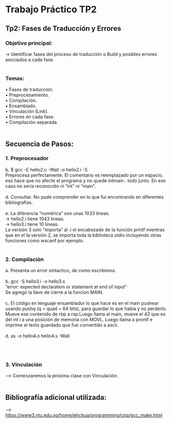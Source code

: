 # Trabajo Práctico TP2
## Tp2: Fases de Traducción y Errores

### Objetivo principal:
-> Identificar fases del proceso de traducción o Build y posibles errores asociados a cada fase.
<br/><br/>

### Temas:
• Fases de traducción.
<br/>• Preprocesamiento.
<br/>• Compilación.
<br/>• Ensamblado.
<br/>• Vinculación (Link).
<br/>• Errores en cada fase.
<br/>• Compilación separada.
<br/><br/>

## Secuencia de Pasos:

### 1. Preprocesador
b.  $ gcc -E hello2.c -Wall -o hello2.i -S
<br/>Preprocesa perfectamente. El comentario es reemplazado por un espacio, eso hace que no afecte el programa y no quede intmain.. todo junto. En ese caso no sería reconocido ni “int” ni “main”.
<br/><br/>
d. Consultar. No pude comprender en lo que fui encontrando en diferentes bibliografias.
<br/><br/>
e. La diferencia “numérica” son unas 1033 líneas.
<br/>→ hello2.i tiene 1043 líneas.
<br/>→ hello3.i tiene 10 líneas.
<br/>La versión 3 solo “importa” al .i el encabezado de la función printf mientras que en el la versión 2, se importa toda la biblioteca stdio incluyendo otras funciones como wscanf por ejemplo.
<br/><br/>

### 2. Compilación
a. Presenta un error sintactico, de como escribimos.
<br/><br/>
b.  gcc -S hello3.i -o hello3.s
<br/>
“error: expected declaration or statement at end of input”
<br/>	Se agregó la llave de cierre a la funcion MAIN.
<br/><br/>
c. El código en lenguaje ensamblador lo que hace es en el main pushear usando pushq (q = quad = 64 bits), para guardar lo que había y no perderlo. Mueve ese contenido de rbp a rsp.Luego llama al main, mueve el 42 que es del int  i a una posición de memoria con MOVL. Luego llama a prontf e imprime el texto guardado que fue convertido a ascii.
<br/><br/>
d.  as -o hello4.o hello4.s -Wall

<br/><br/>

### 3. Vinculación
--> Comenzaremos la próxima clase con Vinculación.
<br/><br/>

## Bibliografía adicional utilizada:
--> https://www3.ntu.edu.sg/home/ehchua/programming/cpp/gcc_make.html
<br/><br/>
